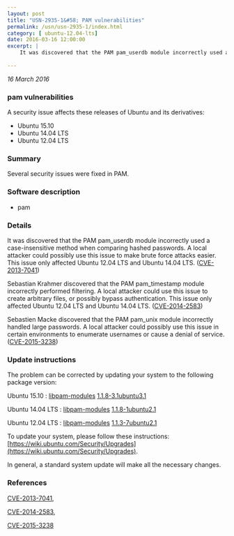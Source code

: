 ```yaml
---
layout: post
title: "USN-2935-1&#58; PAM vulnerabilities"
permalink: /usn/usn-2935-1/index.html
category: [ ubuntu-12.04-lts]
date: 2016-03-16 12:00:00
excerpt: |
    It was discovered that the PAM pam_userdb module incorrectly used a case-insensitive method when comparing hashed passwords. A local attacker could possibly use this issue to make brute force attacks easier. This issue only affected Ubuntu 12.04 LTS and Ubuntu 14.04 LTS. ([CVE-2013-7041](http://people.ubuntu.com/~ubuntu-security/cve/CVE-2013-7041))
    
--- 
```

 
 

*16 March 2016*

### pam vulnerabilities

A security issue affects these releases of Ubuntu and its derivatives:

* Ubuntu 15.10
* Ubuntu 14.04 LTS
* Ubuntu 12.04 LTS

### Summary

Several security issues were fixed in PAM. 

### Software description

* pam 

### Details

It was discovered that the PAM pam_userdb module incorrectly used a case-insensitive method when comparing hashed passwords. A local attacker could possibly use this issue to make brute force attacks easier. This issue only affected Ubuntu 12.04 LTS and Ubuntu 14.04 LTS. ([CVE-2013-7041](http://people.ubuntu.com/~ubuntu-security/cve/CVE-2013-7041))

Sebastian Krahmer discovered that the PAM pam_timestamp module incorrectly performed filtering. A local attacker could use this issue to create arbitrary files, or possibly bypass authentication. This issue only affected Ubuntu 12.04 LTS and Ubuntu 14.04 LTS. ([CVE-2014-2583](http://people.ubuntu.com/~ubuntu-security/cve/CVE-2014-2583))

Sebastien Macke discovered that the PAM pam_unix module incorrectly handled large passwords. A local attacker could possibly use this issue in certain environments to enumerate usernames or cause a denial of service. ([CVE-2015-3238](http://people.ubuntu.com/~ubuntu-security/cve/CVE-2015-3238)) 

### Update instructions

The problem can be corrected by updating your system to the following package version:

Ubuntu 15.10
 : [libpam-modules](https://launchpad.net/ubuntu/+source/pam) <span> [1.1.8-3.1ubuntu3.1](https://launchpad.net/ubuntu/+source/pam/1.1.8-3.1ubuntu3.1) </span> 

Ubuntu 14.04 LTS
 : [libpam-modules](https://launchpad.net/ubuntu/+source/pam) <span> [1.1.8-1ubuntu2.1](https://launchpad.net/ubuntu/+source/pam/1.1.8-1ubuntu2.1) </span> 

Ubuntu 12.04 LTS
 : [libpam-modules](https://launchpad.net/ubuntu/+source/pam) <span> [1.1.3-7ubuntu2.1](https://launchpad.net/ubuntu/+source/pam/1.1.3-7ubuntu2.1) </span> 

To update your system, please follow these instructions: [https://wiki.ubuntu.com/Security/Upgrades](https://wiki.ubuntu.com/Security/Upgrades).

In general, a standard system update will make all the necessary changes. 

### References

 
 [CVE-2013-7041](http://people.ubuntu.com/~ubuntu-security/cve/CVE-2013-7041), 

 [CVE-2014-2583](http://people.ubuntu.com/~ubuntu-security/cve/CVE-2014-2583), 

 [CVE-2015-3238](http://people.ubuntu.com/~ubuntu-security/cve/CVE-2015-3238)
 

